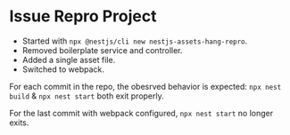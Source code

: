 # Issue Repro Project

- Started with `npx @nestjs/cli new nestjs-assets-hang-repro`.
- Removed boilerplate service and controller.
- Added a single asset file.
- Switched to webpack.

For each commit in the repo, the obesrved behavior is expected: `npx nest build`
& `npx nest start` both exit properly.

For the last commit with webpack configured, `npx nest start` no longer exits.
